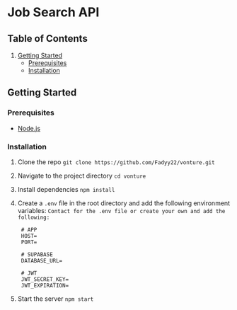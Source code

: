 # Job Search API

## Table of Contents

1. [Getting Started](#getting-started)
   - [Prerequisites](#prerequisites)
   - [Installation](#installation)

## Getting Started

### Prerequisites

- [Node.js](https://nodejs.org/en/)

### Installation

1. Clone the repo
   `git clone https://github.com/Fadyy22/vonture.git`
2. Navigate to the project directory
   `cd vonture`
3. Install dependencies
   `npm install`
4. Create a `.env` file in the root directory and add the following environment variables:
   `Contact for the .env file or create your own and add the following:`

   ```env
    # APP
    HOST=
    PORT=

    # SUPABASE
    DATABASE_URL=

    # JWT
    JWT_SECRET_KEY=
    JWT_EXPIRATION=
   ```

5. Start the server
   `npm start`

